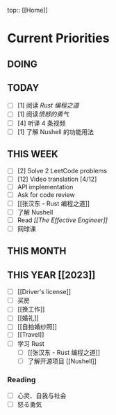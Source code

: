 top:: [[Home]]

# Current Priorities

## DOING




## TODAY

- [ ] [1] 阅读 *Rust 编程之道*
- [ ] [1] 阅读*愤怒的勇气*
- [ ] [4] 听译 4 条视频
- [ ] [1] 了解 Nushell 的功能用法

## THIS WEEK

- [ ] [2] Solve 2 LeetCode problems 
- [ ] [12] Video translation [4/12]
- [ ] API implementation 
- [ ] Ask for code review 
- [ ] [[张汉东 - Rust 编程之道]]
- [ ] 了解 Nushell
- [ ] Read *[[The Effective Engineer]]*
- [ ] 网球课

## THIS MONTH


## THIS YEAR [[2023]]

- [ ] [[Driver's license]]
- [ ] 买房
- [ ] [[换工作]]
- [ ] [[婚礼]]
- [ ] [[自拍婚纱照]]
- [ ] [[Travel]]
- [ ] 学习 Rust
	- [ ] [[张汉东 - Rust 编程之道]]
	- [ ] 了解开源项目 [[Nushell]]

### Reading

- [ ] 心灵、自我与社会
- [ ] 怒る勇気